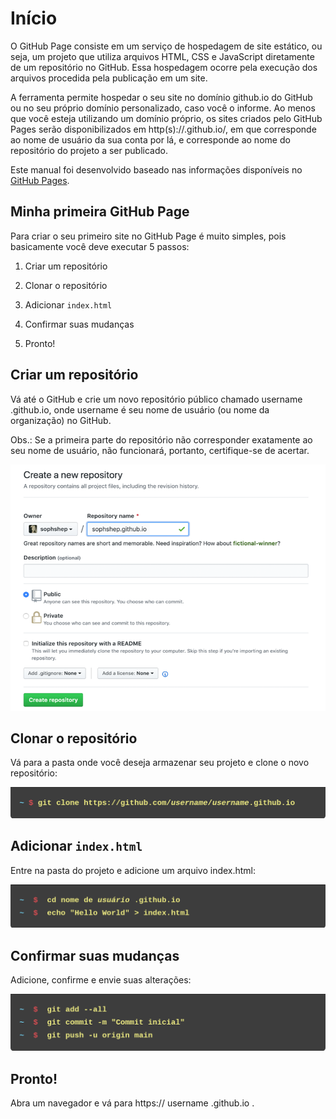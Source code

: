 # Início

O GitHub Page consiste em um serviço de hospedagem de site estático, ou seja, um projeto que utiliza arquivos HTML, CSS e JavaScript diretamente de um repositório no GitHub. 
Essa hospedagem ocorre pela execução dos arquivos procedida pela publicação em um site.

A ferramenta permite hospedar o seu site no domínio github.io do GitHub ou no seu próprio domínio personalizado, caso você o informe. 
Ao menos que você esteja utilizando um domínio próprio, os sites criados pelo GitHub Pages serão disponibilizados em 
http(s)://<username>.github.io/<repository>, em que <username> corresponde ao nome de usuário da sua conta por lá, e <repository> corresponde ao nome do repositório do projeto a ser publicado.

Este manual foi desenvolvido baseado nas informações disponíveis no [GitHub Pages](https://pages.github.com/).

## Minha primeira GitHub Page

Para criar o seu primeiro site no GitHub Page é muito simples, pois basicamente você deve executar 5 passos:

1. Criar um repositório

2. Clonar o repositório

3. Adicionar ``index.html``

4. Confirmar suas mudanças

5. Pronto!


## Criar um repositório

Vá até o GitHub e crie um novo repositório público chamado username .github.io, 
onde username é seu nome de usuário (ou nome da organização) no GitHub.

  Obs.: Se a primeira parte do repositório não corresponder exatamente ao seu nome de usuário, 
  não funcionará, portanto, certifique-se de acertar.
  

  ![Criar repositório](./images/git2.png)

## Clonar o repositório
  
Vá para a pasta onde você deseja armazenar seu projeto e clone o novo repositório:
  
  <p align="center">
  <img src="./images/git.png" alt="clonar repositorio">
</p>
  
## Adicionar ``index.html``
  
Entre na pasta do projeto e adicione um arquivo index.html:
  
  <p align="center">
  <img src="./images/git3.png" alt="adicionar html">
</p>
 
## Confirmar suas mudanças
 
Adicione, confirme e envie suas alterações:
  
 <p align="center">
  <img src="./images/git4.png" alt="comiit">
</p>
 
## Pronto!
 
 Abra um navegador e vá para https:// username .github.io .
